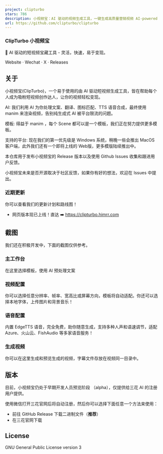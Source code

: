 ```yaml
---
project: clipturbo
stars: 786
description: 小视频宝：AI 驱动的视频生成工具，一键生成高质量营销视频 AI-powered video generation tool for creating high-quality marketing videos with one click.
url: https://github.com/clipturbo/clipturbo
---
```


### ClipTurbo 小视频宝

🚀 AI 驱动的短视频宝藏工具 - 灵活，快速，易于变现。  
  
Website · Wechat · X · Releases

关于
--

小视频宝(ClipTurbo)，一个易于使用的由 AI 驱动短视频生成工具，皆在帮助每个人成为吸粉短视频创作达人，让你的视频轻松变现。

AI: 我们利用 AI 为你处理文案、翻译、图标匹配、TTS 语音合成，最终使用 manim 来渲染视频，告别纯生成式 AI 被平台限流的问题。

模板: 得益于 manim ，每个 Scene 都可以是一个模板，我们正在努力提供更多模板。

支持的平台: 现在我们的第一优先级是 Windows 系统，稍晚一些会推出 MacOS 客户端，此外我们还有一个即将上线的 Web版，更多模版陆续推出中。

本仓库用于发布小视频宝的 Release 版本以及使用 Github Issues 收集和跟进用户反馈。

小视频宝未来是否开源取决于社区反馈，如果你有好的想法，欢迎在 Issues 中提出。

### 近期更新

你可以查看我们的更新计划和路线图！

-   网页版本现已上线！直达 ➡️ https://clipturbo.himrr.com

截图
--

我们还在积极开发中，下面的截图仅供参考。

### 主工作台

在这里选择模板，使用 AI 预处理文案

### 视频配置

你可以选择任意分辨率、帧率、宽高比或屏幕方向，模板将自动适配。你还可以选择本地字体，上传图片和背景音乐！

### 语音配置

内置 EdgeTTS 语音，完全免费，助你随意生成，支持多种人声和语速调节，适配 Azure、火山云、FishAudio 等多家语音服务！

### 生成视频

你可以在这里生成和预览生成的视频，字幕文件存放在视频同一目录中。

版本
--

目前，小视频宝仍处于早期开发人员预览阶段 （alpha），仅提供给三花 AI 的注册用户提供。

使用微信打开三花官网后将自动注册，然后你可以选择下面任意一个方法来使用：

-   前往 GitHub Release 下载二进制文件（**推荐**）
-   在三花官网下载

License
-------

GNU General Public License version 3
